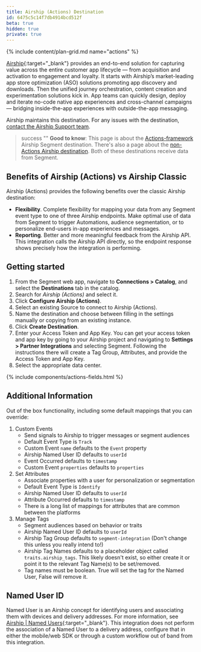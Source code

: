 ```yaml
--- 
title: Airship (Actions) Destination 
id: 6475c5c14f7db4914bcd512f 
beta: true
hidden: true
private: true
---
```


{% include content/plan-grid.md name="actions" %}


[Airship](https://app.segment.com/airship/destinations/catalog/actions-airship){:target="_blank"} provides an end-to-end solution for capturing value across the entire customer app lifecycle — from acquisition and activation to engagement and loyalty. It starts with Airship’s market-leading app store optimization (ASO) solutions promoting app discovery and downloads. Then the unified journey orchestration, content creation and experimentation solutions kick in. App teams can quickly design, deploy and iterate no-code native app experiences and cross-channel campaigns — bridging inside-the-app experiences with outside-the-app messaging.

Airship maintains this destination. For any issues with the destination, [contact the Airship Support team](mailto:support@airship.com).

> success ""
> **Good to know**: This page is about the [Actions-framework](/docs/connections/destinations/actions/) Airship Segment destination. There's also a page about the [non-Actions Airship destination](/docs/connections/destinations/catalog/airship/). Both of these destinations receive data from Segment.

## Benefits of Airship (Actions) vs Airship Classic

Airship (Actions) provides the following benefits over the classic Airship destination:

- **Flexibility**. Complete flexibility for mapping your data from any Segment event type to one of three Airship endpoints. Make optimal use of data from Segment to trigger Automations, audience segmentation, or to personalize end-users in-app experiences and messages.
- **Reporting**. Better and more meaningful feedback from the Airship API. This integration calls the Airship API directly, so the endpoint response shows precisely how the integration is performing.


## Getting started

1. From the Segment web app, navigate to **Connections > Catalog**, and select the **Destinations** tab in the catalog.
2. Search for *Airship (Actions)* and select it.
3. Click **Configure Airship (Actions)**.
4. Select an existing Source to connect to Airship (Actions).
5. Name the destination and choose between filling in the settings manually or copying from an existing instance.
6. Click **Create Destination**.
7. Enter your Access Token and App Key. You can get your access token and app key by going to your Airship project and navigating to **Settings > Partner Integrations** and selecting Segment. Following the instructions there will create a Tag Group, Attributes, and provide the Access Token and App Key.
8. Select the appropriate data center. 

{% include components/actions-fields.html %}


## Additional Information
Out of the box functionality, including some default mappings that you can override:
1. Custom Events
    * Send signals to Airship to trigger messages or segment audiences
    * Default Event Type is `Track`
    * Custom Event `name` defaults to the `Event` property
    * Airship Named User ID defaults to `userId`
    * Event Occurred defaults to `timestamp`
    * Custom Event `properties` defaults to `properties`
2. Set Attributes
    * Associate properties with a user for personalization or segmentation
    * Default Event Type is `Identify`
    * Airship Named User ID defaults to `userId`
    * Attribute Occurred defaults to `timestamp`
    * There is a long list of mappings for attributes that are common between the platforms
3. Manage Tags
    * Segment audiences based on behavior or traits
    * Airship Named User ID defaults to `userId`
    * Airship Tag Group defaults to `segment-integration` (Don't change this unless you really intend to!)
    * Airship Tag Names defaults to a placeholder object called `traits.airship_tags`. This likely doesn't exist, so either create it or point it to the relevant Tag Name(s) to be set/removed.
    * Tag names must be boolean. True will set the tag for the Named User, False will remove it.

## Named User ID
Named User is an Airship concept for identifying users and associating them with devices and delivery addresses. For more information, see [Airship | Named Users](https://docs.airship.com/guides/messaging/user-guide/audience/segmentation/named-users/){:target="_blank"}. This integration does not perform the association of a Named User to a delivery address, configure that in either the mobile/web SDK or through a custom workflow out of band from this integration.



